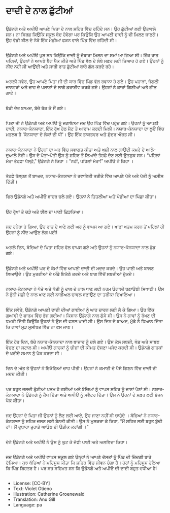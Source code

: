# ਦਾਦੀ ਦੇ ਨਾਲ ਛੁੱਟੀਆਂ

##
ਉਡੋਨਗੋ ਅਤੇ ਅਪੀੳ ਆਪਣੇ ਪਿਤਾ ਦੇ ਨਾਲ ਸ਼ਹਿਰ ਵਿੱਚ ਰਹਿੰਦੇ ਸਨ। ਉਹ ਛੁੱਟੀਆਂ ਲਈ ਉਤਾਵਲੇ ਸਨ। ਨਾ ਸਿਰਫ਼ ਕਿਉਕਿ ਸਕੂਲ ਬੰਦ ਹੋਵੇਗਾ ਪਰ ਕਿਉਕਿ ਉਹ ਆਪਣੀ ਦਾਦੀ ਨੂੰ ਵੀ ਮਿਲਣ ਜਾਣਗੇ। ਉਹ ਵੱਡੀ ਝੀਲ ਦੇ ਨੇੜੇ ਇੱਕ ਮੱਛੀਆਂ ਫੜਨ ਵਾਲੇ ਪਿੰਡ ਵਿੱਚ ਰਹਿੰਦੀ ਸੀ।

##
ਉਡੋਨਗੋ ਅਤੇ ਅਪੀੳ ਖ਼ੁਸ਼ ਸਨ ਕਿਉਕਿ ਦਾਦੀ ਨੂੰ ਦੋਬਾਰਾ ਮਿਲਨ ਦਾ ਸਮਾਂ ਆ ਗਿਆ ਸੀ। ਇੱਕ ਰਾਤ ਪਹਿਲਾਂ, ਉਹਨਾਂ ਨੇ ਆਪਣੇ ਬੈਗ ਪੈਕ ਕੀਤੇ ਅਤੇ ਪਿੰਡ ਵੱਲ ਦੇ ਲੰਬੇ ਸਫ਼ਰ ਲਈ ਤਿਆਰ ਹੋ ਗਏ। ਉਹਨਾਂ ਨੂੰ ਨੀਂਦ ਨਹੀਂ ਸੀ ਆਉਂਦੀ ਅਤੇ ਸਾਰੀ ਰਾਤ ਛੁੱਟੀਆਂ ਬਾਰੇ ਗੱਲ ਕਰਦੇ ਰਹੇ।

##
ਅਗਲੀ ਸਵੇਰ, ਉਹ ਆਪਣੇ ਪਿਤਾ ਜੀ ਦੀ ਕਾਰ ਵਿੱਚ ਪਿੰਡ ਵੱਲ ਰਵਾਨਾ ਹੋ ਗਏ। ਉਹ ਪਹਾੜਾਂ, ਜੰਗਲੀ ਜਾਨਵਰਾਂ ਅਤੇ ਚਾਹ ਦੇ ਪਲਾਟਾਂ ਦੇ ਲਾਗੇ ਡਰਾਈਵ ਕਰਕੇ ਗਏ। ਉਹਨਾਂ ਨੇ ਕਾਰਾਂ ਗਿਣੀਆਂ ਅਤੇ ਗੀਤ ਗਾਏ।

##
ਥੋੜੀ ਦੇਰ ਬਾਅਦ, ਬੱਚੇ ਥੱਕ ਕੇ ਸੌਂ ਗਏ।

##
ਪਿਤਾ ਜੀ ਨੇ ਉਡੋਨਗੋ ਅਤੇ ਅਪੀੳ ਨੂੰ ਜਗਾਇਆ ਜਦ ਉਹ ਪਿੰਡ ਵਿੱਚ ਪਹੁੰਚ ਗਏ। ਉਹਨਾਂ ਨੂੰ ਆਪਣੀ ਦਾਦੀ, ਨਯਾਰ-ਕੰਨਯਾਦਾ, ਇੱਕ ਰੁੱਖ ਹੇਠ ਮੈਟ ਤੇ ਆਰਾਮ ਕਰਦੀ ਮਿਲੀ। ਨਯਾਰ-ਕੰਨਯਾਦਾ ਦਾ ਲੂੳ ਵਿੱਚ ਮਤਲਬ ਹੈ 'ਕੰਨਯਾਦਾ ਦੇ ਲੋਕਾਂ ਦੀ ਧੀ'। ਉਹ ਇੱਕ ਤਾਕਤਵਰ ਅਤੇ ਸੁੰਦਰ ਔਰਤ ਸੀ।

##
ਨਯਾਰ-ਕੰਨਯਾਦਾ ਨੇ ਉਹਨਾਂ ਦਾ ਘਰ ਵਿੱਚ ਸਵਾਗਤ ਕੀਤਾ ਅਤੇ ਖੁਸ਼ੀ ਨਾਲ ਗਾਉਂਦੀ ਕਮਰੇ ਦੇ ਆਲੇ-ਦੁਆਲੇ ਨੱਚੀ। ਉਸ ਦੇ ਪੋਤਾ-ਪੋਤੀ ਉਸ ਨੂੰ ਸ਼ਹਿਰ ਤੋਂ ਲਿਆਂਦੇ ਤੋਹਫ਼ੇ ਦੇਣ ਲਈ ਉਤਸੁਕ ਸਨ। "ਪਹਿਲਾਂ ਮੇਰਾ ਤੋਹਫ਼ਾ ਖੋਲ੍ਹੋ," ਉਡੋਨਗੋ ਨੇ ਕਿਹਾ । “ਨਹੀਂ, ਪਹਿਲਾਂ ਮੇਰਾ!” ਅਪੀੳ ਨੇ ਕਿਹਾ । 

##
ਤੋਹਫ਼ੇ ਖੋਲ੍ਹਣ ਤੋਂ ਬਾਅਦ, ਨਯਾਰ-ਕੰਨਯਾਦਾ ਨੇ ਰਵਾਇਤੀ ਤਰੀਕੇ ਵਿੱਚ ਆਪਣੇ ਪੋਤੇ ਅਤੇ ਪੋਤੀ ਨੂੰ ਅਸੀਸ ਦਿੱਤੀ।

##
ਫਿਰ ਉਡੋਨਗੋ ਅਤੇ ਅਪੀੳ ਬਾਹਰ ਚਲੇ ਗਏ। ਉਹਨਾਂ ਨੇ ਤਿਤਲੀਆਂ ਅਤੇ ਪੰਛੀਆਂ ਦਾ ਪਿੱਛਾ ਕੀਤਾ।

##
ਉਹ ਰੁੱਖਾਂ ਤੇ ਚੜੇ ਅਤੇ ਝੀਲ ਦਾ ਪਾਣੀ ਛਿੜਕਿਆ।

##
ਜਦ ਹਨੇਰਾ ਹੋ ਗਿਆ, ਉਹ ਰਾਤ ਦੇ ਖਾਣੇ ਲਈ ਘਰ ਨੂੰ ਵਾਪਸ ਆ ਗਏ। ਖਾਣਾਂ ਖਤਮ ਕਰਨ ਤੋਂ ਪਹਿਲਾਂ ਹੀ ਉਹਨਾਂ ਨੂੰ ਨੀਂਦ ਆਉਣ ਲੱਗ ਪਈ!

##
ਅਗਲੇ ਦਿਨ, ਬੱਚਿਆਂ ਦੇ ਪਿਤਾ ਸ਼ਹਿਰ ਵੱਲ ਵਾਪਸ ਗਏ ਅਤੇ ਉਹਨਾਂ ਨੂੰ ਨਯਾਰ-ਕੰਨਯਾਦਾ ਨਾਲ ਛੱਡ ਗਏ।

##
ਉਡੋਨਗੋ ਅਤੇ ਅਪੀੳ ਘਰ ਦੇ ਕੰਮਾਂ ਵਿੱਚ ਆਪਣੀ ਦਾਦੀ ਦੀ ਮਦਦ ਕਰਦੇ। ਉਹ ਪਾਣੀ ਅਤੇ ਬਾਲਣ ਲਿਆਉਦੇ। ਉਹ ਮੁਰਗੀਆਂ ਦੇ ਅੰਡੇ ਇਕੱਠੇ ਕਰਦੇ ਅਤੇ ਬਾਗ ਵਿੱਚੋਂ ਸਬਜ਼ੀਆਂ ਚੁੱਕਦੇ।

##
ਨਯਾਰ-ਕੰਨਯਾਦਾ ਨੇ ਪੋਤੇ ਅਤੇ ਪੋਤੀ ਨੂੰ ਦਾਲ ਦੇ ਨਾਲ ਖਾਣ ਲਈ ਨਰਮ ਉਗਾਲੀ ਬਣਾਉਣੀ ਸਿਖਾਈ। ਉਸ ਨੇ ਭੁੰਨੀ ਮੱਛੀ ਦੇ ਨਾਲ ਖਾਣ ਲਈ ਨਾਰੀਅਲ ਚਾਵਲ ਬਣਾਉਣ ਦਾ ਤਰੀਕਾ ਦਿਖਾਇਆ।

##
ਇੱਕ ਸਵੇਰੇ, ਉਡੋਨਗੋ ਆਪਣੀ ਦਾਦੀ ਦੀਆਂ ਗਾਈਆਂ ਨੂੰ ਘਾਹ ਚਾਰਨ ਲਈ ਲੈ ਕੇ ਗਿਆ। ਉਹ ਇੱਕ ਗੁਆਂਢੀ ਦੇ ਫਾਰਮ ਵਿੱਚ ਭੱਜ ਗਈਆਂ। ਕਿਸਾਨ ਉਡੋਨਗੋ ਨਾਲ ਗੁੱਸੇ ਸੀ। ਉਸ ਨੇ ਗਾਵਾਂ ਨੂੰ ਰੱਖਣ ਦੀ ਧਮਕੀ ਦਿੱਤੀ ਕਿਉਂਕਿ ਉਹਨਾਂ ਨੇ ਉਸ ਦੀ ਫਸਲ ਖਾਦੀ ਸੀ। ਉਸ ਦਿਨ ਦੇ ਬਾਅਦ, ਮੁੰਡੇ ਨੇ ਧਿਆਨ ਦਿੱਤਾ ਕਿ ਗਾਵਾਂ ਮੁੜ ਮੁਸੀਬਤ ਵਿੱਚ ਨਾ ਫਸ ਜਾਣ।

##
ਇੱਕ ਹੋਰ ਦਿਨ, ਬੱਚੇ ਨਯਾਰ-ਕੰਨਯਾਦਾ ਨਾਲ ਬਾਜ਼ਾਰ ਨੂੰ ਚਲੇ ਗਏ। ਉਸ ਕੋਲ ਸਬਜ਼ੀ, ਖੰਡ ਅਤੇ ਸਾਬਣ ਵੇਚਣ ਦਾ ਸਟਾਲ ਸੀ। ਅਪੀੳ ਗਾਹਕਾਂ ਨੂੰ ਚੀਜ਼ਾਂ ਦੀ ਕੀਮਤ ਦੱਸਣਾ ਪਸੰਦ ਕਰਦੀ ਸੀ। ਉਡੋਨਗੋ ਗਾਹਕਾਂ ਦੇ ਖਰੀਦੇ ਸਮਾਨ ਨੂੰ ਪੈਕ ਕਰਦਾ ਸੀ।

##
ਦਿਨ ਦੇ ਅੰਤ ਤੇ ਉਹਨਾਂ ਨੇ ਇਕੱਠਿਆਂ ਚਾਹ ਪੀਤੀ। ਉਹਨਾਂ ਨੇ ਕਮਾਈ ਦੇ ਪੈਸੇ ਗਿਣਨ ਵਿੱਚ ਦਾਦੀ ਦੀ ਮਦਦ ਕੀਤੀ।

##
ਪਰ ਬਹੁਤ ਜਲਦੀ ਛੁੱਟੀਆਂ ਖ਼ਤਮ ਹੋ ਗਈਆਂ ਅਤੇ ਬੱਚਿਆਂ ਨੂੰ ਵਾਪਸ ਸ਼ਹਿਰ ਨੂੰ ਜਾਣਾਂ ਪੈਣਾਂ ਸੀ। ਨਯਾਰ-ਕੰਨਯਾਦਾ ਨੇ ਉਡੋਨਗੋ ਨੂੰ ਕੈਪ ਦਿੱਤਾ ਅਤੇ ਅਪੀੳ ਨੂੰ ਸਵੈਟਰ ਦਿੱਤਾ। ਉਸ ਨੇ ਉਹਨਾਂ ਦੇ ਸਫ਼ਰ ਲਈ ਭੋਜਨ ਪੈਕ ਕੀਤਾ।

##
ਜਦ ਉਹਨਾਂ ਦੇ ਪਿਤਾ ਜੀ ਉਹਨਾਂ ਨੂੰ ਲੈਣ ਲਈ ਆਏ, ਉਹ ਜਾਣਾ ਨਹੀਂ ਸੀ ਚਾਹੁੰਦੇ । ਬੱਚਿਆਂ ਨੇ ਨਯਾਰ-ਕੰਨਯਾਦਾ ਨੂੰ ਸ਼ਹਿਰ ਚਲਣ ਲਈ ਬੇਨਤੀ ਕੀਤੀ। ਉਸ ਨੇ ਮੁਸਕਰਾ ਕੇ ਕਿਹਾ, “ਮੈਂ ਸ਼ਹਿਰ ਲਈ ਬਹੁਤ ਬੁੱਢੀ ਹਾਂ। ਮੈਂ ਦੁਬਾਰਾ ਤੁਹਾਡੇ ਆਉਣ ਦੀ ਉਡੀਕ ਕਰਾਂਗੀ ।”

##
ਦੋਨੋ ਉਡੋਨਗੋ ਅਤੇ ਅਪੀੳ ਨੇ ਉਸ ਨੂੰ ਘੁਟ ਕੇ ਜੱਫੀ ਪਾਈ ਅਤੇ ਅਲਵਿਦਾ ਕਿਹਾ।

##
ਜਦ ਉਡੋਨਗੋ ਅਤੇ ਅਪੀੳ ਵਾਪਸ ਸਕੂਲ ਗਏ ਉਨ੍ਹਾਂ ਨੇ ਆਪਣੇ ਦੋਸਤਾਂ ਨੂੰ ਪਿੰਡ ਦੀ ਜ਼ਿੰਦਗੀ ਬਾਰੇ ਦੱਸਿਆ। ਕੁਝ ਬੱਚਿਆਂ ਨੇ ਮਹਿਸੂਸ ਕੀਤਾ ਕਿ ਸ਼ਹਿਰ ਵਿੱਚ ਜੀਵਨ ਚੰਗਾ ਹੈ। ਹੋਰਾਂ ਨੂੰ ਮਹਿਸੂਸ ਹੋਇਆ ਕਿ ਪਿੰਡ ਬਿਹਤਰ ਹੈ। ਪਰ ਸਭ ਸਹਿਮਤ ਸਨ ਕਿ ਉਡੋਨਗੋ ਅਤੇ ਅਪੀੳ ਦੀ ਦਾਦੀ ਬਹੁਤ ਵਧੀਆ ਹੈ!

##
* License: [CC-BY]
* Text: Violet Otieno
* Illustration: Catherine Groenewald
* Translation: Anu Gill
* Language: pa
